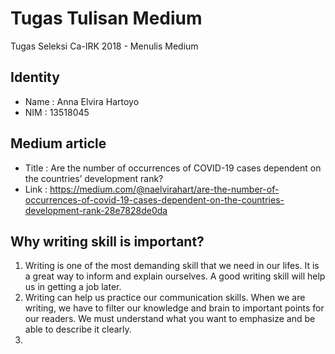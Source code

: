 # Tugas Tulisan Medium
Tugas Seleksi Ca-IRK 2018 - Menulis Medium

## Identity
- Name : Anna Elvira Hartoyo
- NIM : 13518045

## Medium article
- Title : Are the number of occurrences of COVID-19 cases dependent on the countries’ development rank?
- Link : https://medium.com/@naelvirahart/are-the-number-of-occurrences-of-covid-19-cases-dependent-on-the-countries-development-rank-28e7828de0da

## Why writing skill is important?
1. Writing is one of the most demanding skill that we need in our lifes. It is a great way to inform and explain ourselves. A good writing skill will help us in getting a job later.
2. Writing can help us practice our communication skills. When we are writing, we have to filter our knowledge and brain to important points for our readers. We must understand what you want to emphasize and be able to describe it clearly.
3. 



